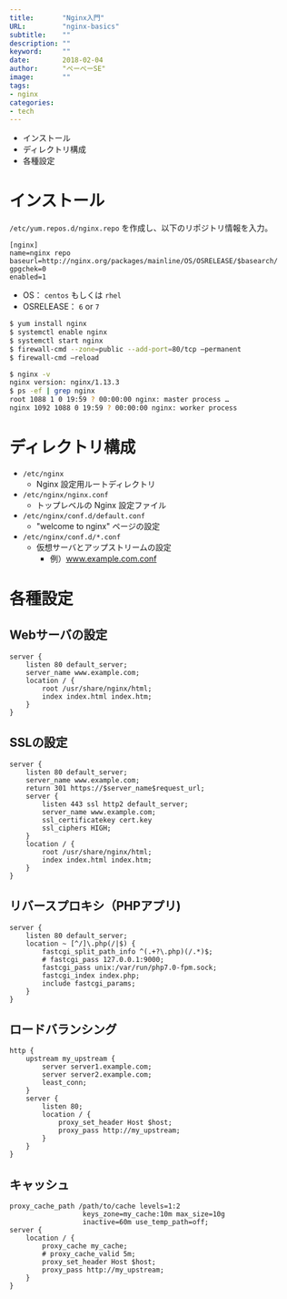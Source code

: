 ```yaml
---
title:       "Nginx入門"
URL:         "nginx-basics"
subtitle:    ""
description: ""
keyword:     ""
date:        2018-02-04
author:      "ぺーぺーSE"
image:       ""
tags:
- nginx
categories:
- tech
---
```


- インストール
- ディレクトリ構成
- 各種設定

<!--more-->

# インストール

`/etc/yum.repos.d/nginx.repo` を作成し、以下のリポジトリ情報を入力。

```
[nginx]
name=nginx repo
baseurl=http://nginx.org/packages/mainline/OS/OSRELEASE/$basearch/
gpgchek=0
enabled=1
```

- OS： `centos` もしくは `rhel`
- OSRELEASE： `6` or `7`

```bash
$ yum install nginx
$ systemctl enable nginx
$ systemctl start nginx
$ firewall-cmd --zone=public --add-port=80/tcp –permanent
$ firewall-cmd –reload
```

```bash
$ nginx -v
nginx version: nginx/1.13.3
$ ps -ef | grep nginx
root 1088 1 0 19:59 ? 00:00:00 nginx: master process …
nginx 1092 1088 0 19:59 ? 00:00:00 nginx: worker process
```

# ディレクトリ構成

- `/etc/nginx`
    - Nginx 設定用ルートディレクトリ
- `/etc/nginx/nginx.conf`
    - トップレベルの Nginx 設定ファイル
- `/etc/nginx/conf.d/default.conf`
    - "welcome to nginx" ページの設定
- `/etc/nginx/conf.d/*.conf`
    - 仮想サーバとアップストリームの設定
        - 例）www.example.com.conf

# 各種設定

## Webサーバの設定

```
server {
    listen 80 default_server;
    server_name www.example.com;
    location / {
        root /usr/share/nginx/html;
        index index.html index.htm;
    }
}
```

## SSLの設定

```
server {
    listen 80 default_server;
    server_name www.example.com;
    return 301 https://$server_name$request_url;
    server {
        listen 443 ssl http2 default_server;
        server_name www.example.com;
        ssl_certificatekey cert.key
        ssl_ciphers HIGH;
    }
    location / {
        root /usr/share/nginx/html;
        index index.html index.htm;
    }
}
```

## リバースプロキシ（PHPアプリ)

```
server {
    listen 80 default_server;
    location ~ [^/]\.php(/|$) {
        fastcgi_split_path_info ^(.+?\.php)(/.*)$;
        # fastcgi_pass 127.0.0.1:9000;
        fastcgi_pass unix:/var/run/php7.0-fpm.sock;
        fastcgi_index index.php;
        include fastcgi_params;
    }
}
```

## ロードバランシング

```
http {
    upstream my_upstream {
        server server1.example.com;
        server server2.example.com;
        least_conn;
    }
    server {
        listen 80;
        location / {
            proxy_set_header Host $host;
            proxy_pass http://my_upstream;
        }
    }
}
```

## キャッシュ

```
proxy_cache_path /path/to/cache levels=1:2
                  keys_zone=my_cache:10m max_size=10g
                  inactive=60m use_temp_path=off;
server {
    location / {
        proxy_cache my_cache;
        # proxy_cache_valid 5m;
        proxy_set_header Host $host;
        proxy_pass http://my_upstream;
    }
}
```